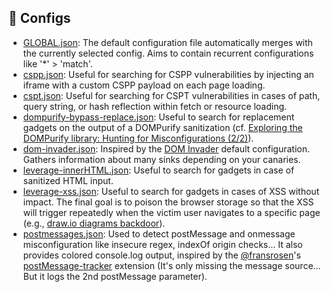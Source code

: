 ## 📜 Configs

- [GLOBAL.json](GLOBAL.json): The default configuration file automatically merges with the currently selected config. Aims to contain recurrent configurations like '*' > 'match'.
- [cspp.json](cspp.json): Useful for searching for CSPP vulnerabilities by injecting an iframe with a custom CSPP payload on each page loading.
- [cspt.json](cspt.json): Useful for searching for CSPT vulnerabilities in cases of path, query string, or hash reflection within fetch or resource loading.
- [dompurify-bypass-replace.json](dompurify-bypass-replace.json): Useful to search for replacement gadgets on the output of a DOMPurify sanitization (cf. [Exploring the DOMPurify library: Hunting for Misconfigurations (2/2)](https://mizu.re/post/exploring-the-dompurify-library-hunting-for-misconfigurations#bad-usage-replacing-the-output)).
- [dom-invader.json](dom-invader.json): Inspired by the [DOM Invader](https://portswigger.net/burp/documentation/desktop/tools/dom-invader) default configuration. Gathers information about many sinks depending on your canaries.
- [leverage-innerHTML.json](leverage-innerHTML.json): Useful to search for gadgets in case of sanitized HTML input.
- [leverage-xss.json](leverage-xss.json): Useful to search for gadgets in cases of XSS without impact. The final goal is to poison the browser storage so that the XSS will trigger repeatedly when the victim user navigates to a specific page (e.g., [draw.io diagrams backdoor](https://huntr.com/bounties/4c1c5db5-210f-4d7e-8380-b95f88fdb78d)).
- [postmessages.json](postmessages.json): Used to detect postMessage and onmessage misconfiguration like insecure regex, indexOf origin checks... It also provides colored console.log output, inspired by the [@fransrosen](https://x.com/fransrosen)'s [postMessage-tracker](https://github.com/fransr/postMessage-tracker) extension (It's only missing the message source... But it logs the 2nd postMessage parameter).